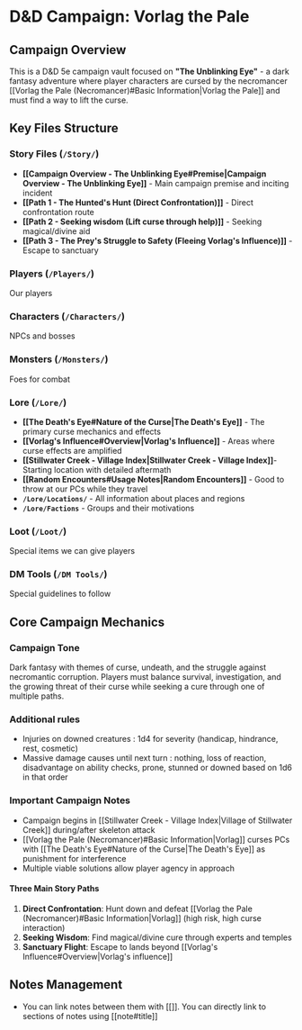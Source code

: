 # D&D Campaign: Vorlag the Pale

## Campaign Overview
This is a D&D 5e campaign vault focused on **"The Unblinking Eye"** - a dark fantasy adventure where player characters are cursed by the necromancer [[Vorlag the Pale (Necromancer)#Basic Information|Vorlag the Pale]] and must find a way to lift the curse.

## Key Files Structure

### Story Files (`/Story/`)
- **[[Campaign Overview - The Unblinking Eye#Premise|Campaign Overview - The Unblinking Eye]]** - Main campaign premise and inciting incident
- **[[Path 1 - The Hunted's Hunt (Direct Confrontation)]]** - Direct confrontation route
- **[[Path 2 - Seeking wisdom (Lift curse through help)]]** - Seeking magical/divine aid
- **[[Path 3 - The Prey's Struggle to Safety (Fleeing Vorlag's Influence)]]** - Escape to sanctuary

### Players (`/Players/`)
Our players

### Characters (`/Characters/`)
NPCs and bosses

### Monsters (`/Monsters/`)
Foes for combat

### Lore (`/Lore/`)
- **[[The Death's Eye#Nature of the Curse|The Death's Eye]]** - The primary curse mechanics and effects
- **[[Vorlag's Influence#Overview|Vorlag's Influence]]** - Areas where curse effects are amplified
- **[[Stillwater Creek - Village Index|Stillwater Creek - Village Index]]**- Starting location with detailed aftermath
- **[[Random Encounters#Usage Notes|Random Encounters]]** - Good to throw at our PCs while they travel
- **`/Lore/Locations/`** - All information about places and regions
- **`/Lore/Factions`** - Groups and their motivations

### Loot (`/Loot/`)
Special items we can give players

### DM Tools (`/DM Tools/`)
Special guidelines to follow


## Core Campaign Mechanics

### Campaign Tone
Dark fantasy with themes of curse, undeath, and the struggle against necromantic corruption. Players must balance survival, investigation, and the growing threat of their curse while seeking a cure through one of multiple paths.

### Additional rules
- Injuries on downed creatures : 1d4 for severity (handicap, hindrance, rest, cosmetic)
- Massive damage causes until next turn : nothing, loss of reaction, disadvantage on ability checks, prone, stunned or downed based on 1d6 in that order

### Important Campaign Notes
- Campaign begins in [[Stillwater Creek - Village Index|Village of Stillwater Creek]] during/after skeleton attack
- [[Vorlag the Pale (Necromancer)#Basic Information|Vorlag]] curses PCs with [[The Death's Eye#Nature of the Curse|The Death's Eye]] as punishment for interference
- Multiple viable solutions allow player agency in approach

#### Three Main Story Paths
1. **Direct Confrontation**: Hunt down and defeat [[Vorlag the Pale (Necromancer)#Basic Information|Vorlag]] (high risk, high curse interaction)
2. **Seeking Wisdom**: Find magical/divine cure through experts and temples
3. **Sanctuary Flight**: Escape to lands beyond [[Vorlag's Influence#Overview|Vorlag's influence]]

## Notes Management
- You can link notes between them with [[]]. You can directly link to sections of notes using [[note#title]]